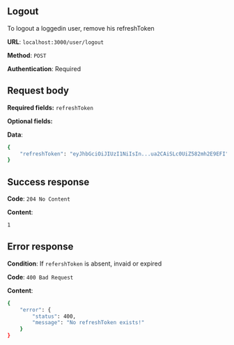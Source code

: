 ## Logout
To logout a loggedin user, remove his refreshToken

**URL**: `localhost:3000/user/logout`

**Method**: `POST`

**Authentication**: Required

## Request body
**Required fields:** `refreshToken`

**Optional fields:**

**Data**:
```bash
{
    "refreshToken": "eyJhbGciOiJIUzI1NiIsIn...ua2CAiSLc0UiZ582mh2E9EFI"
}
```

## Success response
**Code**: `204 No Content`

**Content**:
```bash
1
```

## Error response
**Condition**: If `refershToken` is absent, invaid or expired

**Code**: `400 Bad Request`

**Content**:
```bash
{
    "error": {
        "status": 400,
        "message": "No refreshToken exists!"
    }
}
```